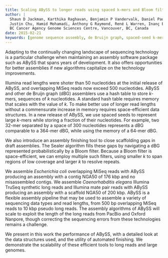 ```yaml
---
title: Scaling ABySS to longer reads using spaced k-mers and Bloom filters
author: |
  Shaun D Jackman, Karthika Raghavan, Benjamin P Vandervalk, Daniel Paulino,
  Justin Chu, Hamid Mohamadi, Anthony G Raymond, René L Warren, Inanç Birol
  BC Cancer Agency Genome Sciences Centre, Vancouver, BC, Canada
date: 2015-02-21
keywords: [genome sequence assembly, de Bruijn graph, spaced-seed k-mer, Bloom filter]
---
```


Adapting to the continually changing landscape of sequencing technology is a particular challenge when maintaining an assembly software package such as ABySS that spans years of development. It also offers opportunities for better assemblies if new algorithms capitalize on the technology improvements.

Illumina read lengths were shoter than 50 nucleotides at the initial release of ABySS, and overlapping MiSeq reads now exceed 500 nucleotides. ABySS and other de Bruijn graph (dBG) assemblers use a hash table to store *k*-mers, sequences of *k* nucleotides. A standard hash table requires memory that scales with the value of *k*. To make better use of longer read lengths without a commensurate increase in memory requires space-efficient data structures. In a new release of ABySS, we use spaced seeds to represent large *k*-mers while storing a fraction of their nucleotides. For example, two 32-mer separated by a space of 300 nucleotides represents a dBG comparable to a 364-mer dBG, while using the memory of a 64-mer dBG.

We also introduce an assembly finishing tool to close scaffolding gaps in draft assemblies. The Sealer algorithm fills these gaps by navigating a dBG represented probabilistically by a Bloom filter. Because a Bloom filter is space-efficient, we can employ multiple such filters, using smaller *k* to span regions of low coverage and larger *k* to resolve repeats.

We assemble *Escherichia coli* overlapping MiSeq reads with ABySS producing an assembly with a contig NGA50 of 176 kbp and no misassembled contigs. We assemble *Caenorhabditis elegans* Illumina TruSeq synthetic long reads and Illumina mate pair reads with ABySS producing an assembly with a scaffold NGA50 of 200 kbp. ABySS is a flexible assembly pipeline that may be used to assemble a variety of sequencing data types and read lengths, from 500 bp overlapping MiSeq reads to 10 kbp pseudo long reads. The assembly algorithms of ABySS will scale to exploit the length of the long reads from PacBio and Oxford Nanpore, though correcting the sequencing errors from these technologies remains a challenge.

We present in this work the performance of ABySS, with a detailed look at the data structures used, and the utility of automated finishing. We demonstrate the scalability of these efficient tools to long reads and large genomes.
